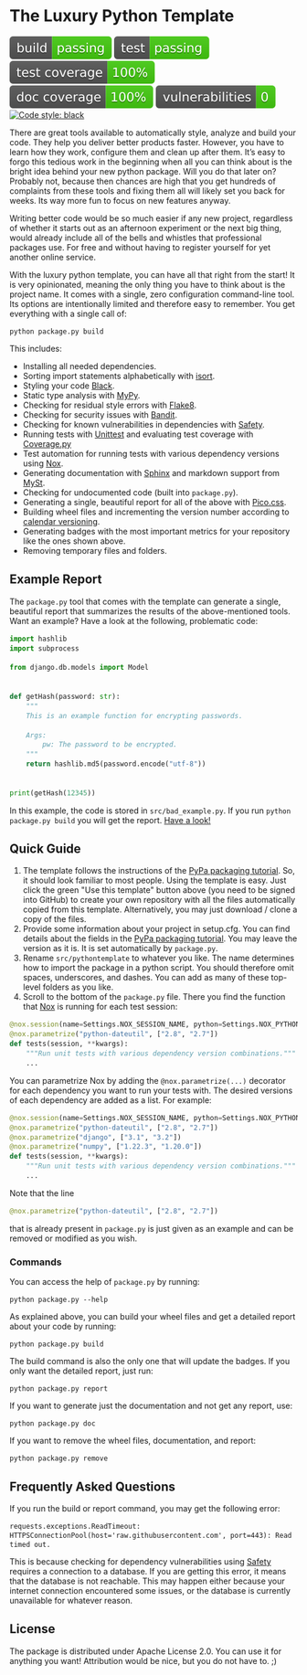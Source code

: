 # The Luxury Python Template
![build](data/badges/build.svg)
![test](data/badges/test.svg)
![coverage](data/badges/test_coverage.svg)
![doc coverage](data/badges/doc_coverage.svg)
![vulnerabilities](data/badges/vulnerabilities.svg)
[![Code style: black](https://img.shields.io/badge/code%20style-black-000000.svg)](https://github.com/psf/black)

There are great tools available to automatically style, analyze and build your code. 
They help you deliver better products faster. However, you have to learn how they work, 
configure them and clean up after them. It’s easy to forgo this tedious work in the 
beginning when all you can think about is the bright idea behind your new python 
package. Will you do that later on? Probably not, because then chances are high that you 
get hundreds of complaints from these tools and fixing them all will likely set you back 
for weeks. Its way more fun to focus on new features anyway.  <br />

Writing better code would be so much easier if any new project, regardless of whether it 
starts out as an afternoon experiment or the next big thing, would already include all 
of the bells and whistles that professional packages use. For free and without having to 
register yourself for yet another online service.  <br />

With the luxury python template, you can have all that right from the start! It is very 
opinionated, meaning the only thing you have to think about is the project name. It 
comes with a single, zero configuration command-line tool. Its options are intentionally 
limited and therefore easy to remember. You get everything with a single call of:

```Shell
python package.py build
```

This includes:
- Installing all needed dependencies.
- Sorting import statements alphabetically with [isort](https://pycqa.github.io/isort/).
- Styling your code [Black](https://github.com/psf/black).
- Static type analysis with [MyPy](https://github.com/python/mypy).
- Checking for residual style errors with [Flake8](https://github.com/PyCQA/flake8).
- Checking for security issues with [Bandit](https://github.com/PyCQA/bandit).
- Checking for known vulnerabilities in dependencies with [Safety](https://github.com/pyupio/safety).
- Running tests with [Unittest](https://docs.python.org/3/library/unittest.html) and 
evaluating test coverage with [Coverage.py](https://github.com/nedbat/coveragepy)
- Test automation for running tests with various dependency versions using 
[Nox](https://nox.thea.codes).
- Generating documentation with [Sphinx](https://www.sphinx-doc.org/en/master/) and 
markdown support from [MySt](https://myst-parser.readthedocs.io/en/latest/).
- Checking for undocumented code (built into `package.py`).
- Generating a single, beautiful report for all of the above with [Pico.css](https://picocss.com/).
- Building wheel files and incrementing the version number according to 
[calendar versioning](https://calver.org/).
- Generating badges with the most important metrics for your repository like the ones 
shown above.
- Removing temporary files and folders.

## Example Report
The `package.py` tool that comes with the template can generate a single, 
beautiful report that summarizes the results of the above-mentioned tools. Want an example?
Have a look at the following, problematic code:

```python
import hashlib
import subprocess

from django.db.models import Model


def getHash(password: str):
    """
    This is an example function for encrypting passwords.

    Args:
        pw: The password to be encrypted.
    """
    return hashlib.md5(password.encode("utf-8"))


print(getHash(12345))
```

In this example, the code is stored in `src/bad_example.py`. If you run 
`python package.py build` you will get the report. 
[Have a look!](https://woernerm.github.io/luxury_python_template/)

## Quick Guide
1. The template follows the instructions of the 
[PyPa packaging tutorial](https://packaging.python.org/tutorials/packaging-projects/). 
So, it should look familiar to most people. Using the template is easy. Just click the 
green "Use this template" button above (you need to be signed into GitHub) to create 
your own repository with all the files automatically copied from this template. 
Alternatively, you may just download / clone a copy of the files.
2. Provide some information about your project in setup.cfg. You can find details about 
the fields in the
[PyPa packaging tutorial](https://packaging.python.org/tutorials/packaging-projects/#configuring-metadata).
You may leave the version as it is. It is set automatically by `package.py`.
3. Rename `src/pythontemplate` to whatever you like. The name determines how to import 
the package in a python script. You should therefore omit spaces, underscores, and 
dashes. You can add as many of these top-level folders as you like.
4. Scroll to the bottom of the `package.py` file. There you find the function that
[Nox](https://nox.thea.codes) is running for each test session:
````py
@nox.session(name=Settings.NOX_SESSION_NAME, python=Settings.NOX_PYTHON_VERSIONS)
@nox.parametrize("python-dateutil", ["2.8", "2.7"])
def tests(session, **kwargs):
    """Run unit tests with various dependency version combinations."""
    ...
````
You can parametrize Nox by adding the `@nox.parametrize(...)` decorator for each
dependency you want to run your tests with. The desired versions of each dependency are
added as a list. For example:
````py
@nox.session(name=Settings.NOX_SESSION_NAME, python=Settings.NOX_PYTHON_VERSIONS)
@nox.parametrize("python-dateutil", ["2.8", "2.7"])
@nox.parametrize("django", ["3.1", "3.2"])
@nox.parametrize("numpy", ["1.22.3", "1.20.0"])
def tests(session, **kwargs):
    """Run unit tests with various dependency version combinations."""
    ...
````
Note that the line
````py
@nox.parametrize("python-dateutil", ["2.8", "2.7"])
````
that is already present in `package.py` is just given as an example and can be removed 
or modified as you wish.

### Commands
You can access the help of `package.py` by running:
````Shell
python package.py --help
````

As explained above, you can build your wheel files and get a detailed report about your
code by running:

```Shell
python package.py build
```
The build command is also the only one that will update the badges. If you only want the
detailed report, just run:

```Shell
python package.py report
```

If you want to generate just the documentation and not get any report, use:

```Shell
python package.py doc
```

If you want to remove the wheel files, documentation, and report:

```Shell
python package.py remove
```

## Frequently Asked Questions
If you run the build or report command, you may get the following error:
```
requests.exceptions.ReadTimeout: HTTPSConnectionPool(host='raw.githubusercontent.com', port=443): Read timed out.
```
This is because checking for dependency vulnerabilities using 
[Safety](https://github.com/pyupio/safety) requires a connection to a database. If you
are getting this error, it means that the database is not reachable. This may happen
either because your internet connection encountered some issues, or the database is
currently unavailable for whatever reason.

## License
The package is distributed under Apache License 2.0. You can use it for anything you 
want! Attribution would be nice, but you do not have to.  ;)